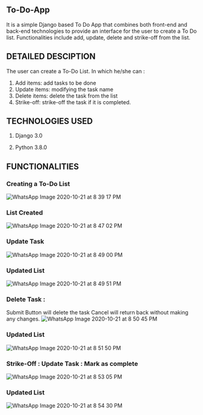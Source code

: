 ## To-Do-App
It is a simple Django based To Do App that combines both front-end and back-end technologies to provide an interface for the user to create a To Do list. Functionalities include add, update, delete and strike-off from the list.

## DETAILED DESCIPTION
The user can create a To-Do List. In which he/she can : 
1. Add items: add tasks to be done
2. Update items: modifying the task name
3. Delete items: delete the task from the list
4. Strike-off: strike-off the task if it is completed. 

## TECHNOLOGIES USED
1. Django 3.0

2. Python 3.8.0

## FUNCTIONALITIES
### Creating a To-Do List
![WhatsApp Image 2020-10-21 at 8 39 17 PM](https://user-images.githubusercontent.com/62174148/96739595-9432f600-13dd-11eb-9e8a-7e2e588c4a01.jpeg)

### List Created
![WhatsApp Image 2020-10-21 at 8 47 02 PM](https://user-images.githubusercontent.com/62174148/96740720-b8430700-13de-11eb-81cc-14ffe31ac775.jpeg)

### Update Task
![WhatsApp Image 2020-10-21 at 8 49 00 PM](https://user-images.githubusercontent.com/62174148/96740869-e0326a80-13de-11eb-991a-4c22d0571c46.jpeg)

### Updated List
![WhatsApp Image 2020-10-21 at 8 49 51 PM](https://user-images.githubusercontent.com/62174148/96740994-fdffcf80-13de-11eb-853e-90195e035853.jpeg)

### Delete Task : 
Submit Button will delete the task
Cancel will return back without making any changes.
![WhatsApp Image 2020-10-21 at 8 50 45 PM](https://user-images.githubusercontent.com/62174148/96741114-1cfe6180-13df-11eb-9c7c-d26721b50bf5.jpeg)

### Updated List
![WhatsApp Image 2020-10-21 at 8 51 50 PM](https://user-images.githubusercontent.com/62174148/96741307-461ef200-13df-11eb-9bea-e9d96ab5a104.jpeg)

### Strike-Off : Update Task : Mark as complete
![WhatsApp Image 2020-10-21 at 8 53 05 PM](https://user-images.githubusercontent.com/62174148/96741471-71a1dc80-13df-11eb-8eb7-1dfcc821c93d.jpeg)

### Updated List
![WhatsApp Image 2020-10-21 at 8 54 30 PM](https://user-images.githubusercontent.com/62174148/96741642-a3b33e80-13df-11eb-857e-0034bd8bd37a.jpeg)



